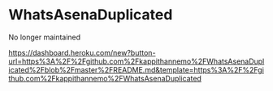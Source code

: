 # WhatsAsenaDuplicated
No longer maintained


https://dashboard.heroku.com/new?button-url=https%3A%2F%2Fgithub.com%2Fkappithannemo%2FWhatsAsenaDuplicated%2Fblob%2Fmaster%2FREADME.md&template=https%3A%2F%2Fgithub.com%2Fkappithannemo%2FWhatsAsenaDuplicated
